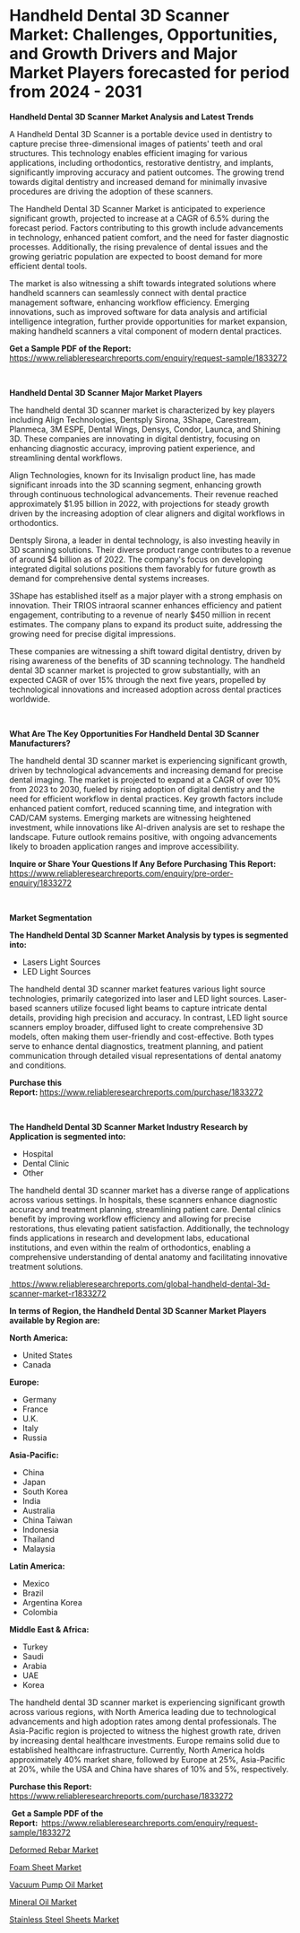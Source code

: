 <p><h1>Handheld Dental 3D Scanner Market: Challenges, Opportunities, and Growth Drivers and Major Market Players forecasted for period from 2024 - 2031</h1></p><p><strong>Handheld Dental 3D Scanner Market Analysis and Latest Trends</strong></p>
<p><p>A Handheld Dental 3D Scanner is a portable device used in dentistry to capture precise three-dimensional images of patients' teeth and oral structures. This technology enables efficient imaging for various applications, including orthodontics, restorative dentistry, and implants, significantly improving accuracy and patient outcomes. The growing trend towards digital dentistry and increased demand for minimally invasive procedures are driving the adoption of these scanners.</p><p>The Handheld Dental 3D Scanner Market is anticipated to experience significant growth, projected to increase at a CAGR of 6.5% during the forecast period. Factors contributing to this growth include advancements in technology, enhanced patient comfort, and the need for faster diagnostic processes. Additionally, the rising prevalence of dental issues and the growing geriatric population are expected to boost demand for more efficient dental tools. </p><p>The market is also witnessing a shift towards integrated solutions where handheld scanners can seamlessly connect with dental practice management software, enhancing workflow efficiency. Emerging innovations, such as improved software for data analysis and artificial intelligence integration, further provide opportunities for market expansion, making handheld scanners a vital component of modern dental practices.</p></p>
<p><strong>Get a Sample PDF of the Report:&nbsp;</strong> <a href="https://www.reliableresearchreports.com/enquiry/request-sample/1833272?utm_campaign=1333&utm_medium=2&utm_source=Github&utm_content=ia&utm_term=17102024&utm_id=handheld-dental-3d-scanner">https://www.reliableresearchreports.com/enquiry/request-sample/1833272</a></p>
<p>&nbsp;</p>
<p><strong>Handheld Dental 3D Scanner Major Market Players</strong></p>
<p><p>The handheld dental 3D scanner market is characterized by key players including Align Technologies, Dentsply Sirona, 3Shape, Carestream, Planmeca, 3M ESPE, Dental Wings, Densys, Condor, Launca, and Shining 3D. These companies are innovating in digital dentistry, focusing on enhancing diagnostic accuracy, improving patient experience, and streamlining dental workflows.</p><p>Align Technologies, known for its Invisalign product line, has made significant inroads into the 3D scanning segment, enhancing growth through continuous technological advancements. Their revenue reached approximately $1.95 billion in 2022, with projections for steady growth driven by the increasing adoption of clear aligners and digital workflows in orthodontics.</p><p>Dentsply Sirona, a leader in dental technology, is also investing heavily in 3D scanning solutions. Their diverse product range contributes to a revenue of around $4 billion as of 2022. The company's focus on developing integrated digital solutions positions them favorably for future growth as demand for comprehensive dental systems increases.</p><p>3Shape has established itself as a major player with a strong emphasis on innovation. Their TRIOS intraoral scanner enhances efficiency and patient engagement, contributing to a revenue of nearly $450 million in recent estimates. The company plans to expand its product suite, addressing the growing need for precise digital impressions.</p><p>These companies are witnessing a shift toward digital dentistry, driven by rising awareness of the benefits of 3D scanning technology. The handheld dental 3D scanner market is projected to grow substantially, with an expected CAGR of over 15% through the next five years, propelled by technological innovations and increased adoption across dental practices worldwide.</p></p>
<p>&nbsp;</p>
<p><strong>What Are The Key Opportunities For Handheld Dental 3D Scanner Manufacturers?</strong></p>
<p><p>The handheld dental 3D scanner market is experiencing significant growth, driven by technological advancements and increasing demand for precise dental imaging. The market is projected to expand at a CAGR of over 10% from 2023 to 2030, fueled by rising adoption of digital dentistry and the need for efficient workflow in dental practices. Key growth factors include enhanced patient comfort, reduced scanning time, and integration with CAD/CAM systems. Emerging markets are witnessing heightened investment, while innovations like AI-driven analysis are set to reshape the landscape. Future outlook remains positive, with ongoing advancements likely to broaden application ranges and improve accessibility.</p></p>
<p><strong>Inquire or Share Your Questions If Any Before Purchasing This Report:</strong> <a href="https://www.reliableresearchreports.com/enquiry/pre-order-enquiry/1833272?utm_campaign=1333&utm_medium=2&utm_source=Github&utm_content=ia&utm_term=17102024&utm_id=handheld-dental-3d-scanner">https://www.reliableresearchreports.com/enquiry/pre-order-enquiry/1833272</a></p>
<p>&nbsp;</p>
<p><strong>Market Segmentation</strong></p>
<p><strong>The Handheld Dental 3D Scanner Market Analysis by types is segmented into:</strong></p>
<p><ul><li>Lasers Light Sources</li><li>LED Light Sources</li></ul></p>
<p><p>The handheld dental 3D scanner market features various light source technologies, primarily categorized into laser and LED light sources. Laser-based scanners utilize focused light beams to capture intricate dental details, providing high precision and accuracy. In contrast, LED light source scanners employ broader, diffused light to create comprehensive 3D models, often making them user-friendly and cost-effective. Both types serve to enhance dental diagnostics, treatment planning, and patient communication through detailed visual representations of dental anatomy and conditions.</p></p>
<p><strong>Purchase this Report:&nbsp;</strong><a href="https://www.reliableresearchreports.com/purchase/1833272?utm_campaign=1333&utm_medium=2&utm_source=Github&utm_content=ia&utm_term=17102024&utm_id=handheld-dental-3d-scanner">https://www.reliableresearchreports.com/purchase/1833272</a></p>
<p>&nbsp;</p>
<p><strong>The Handheld Dental 3D Scanner Market Industry Research by Application is segmented into:</strong></p>
<p><ul><li>Hospital</li><li>Dental Clinic</li><li>Other</li></ul></p>
<p><p>The handheld dental 3D scanner market has a diverse range of applications across various settings. In hospitals, these scanners enhance diagnostic accuracy and treatment planning, streamlining patient care. Dental clinics benefit by improving workflow efficiency and allowing for precise restorations, thus elevating patient satisfaction. Additionally, the technology finds applications in research and development labs, educational institutions, and even within the realm of orthodontics, enabling a comprehensive understanding of dental anatomy and facilitating innovative treatment solutions.</p></p>
<p><a href="https://www.reliableresearchreports.com/global-handheld-dental-3d-scanner-market-r1833272?utm_campaign=1333&utm_medium=2&utm_source=Github&utm_content=ia&utm_term=17102024&utm_id=handheld-dental-3d-scanner">&nbsp;https://www.reliableresearchreports.com/global-handheld-dental-3d-scanner-market-r1833272</a></p>
<p><strong>In terms of Region, the Handheld Dental 3D Scanner Market Players available by Region are:</strong></p>
<p>
    <p> <strong> North America: </strong>
        <ul>
            <li>United States</li>
            <li>Canada</li>
        </ul>
        </p> 
    <p> <strong> Europe: </strong>
        <ul>
            <li>Germany</li>
            <li>France</li>
            <li>U.K.</li>
            <li>Italy</li>
            <li>Russia</li>
        </ul>
        </p> 
    <p> <strong> Asia-Pacific: </strong>
        <ul>
            <li>China</li>
            <li>Japan</li>
            <li>South Korea</li>
            <li>India</li>
            <li>Australia</li>
            <li>China Taiwan</li>
            <li>Indonesia</li>
            <li>Thailand</li>
            <li>Malaysia</li>
        </ul>
        </p> 
    <p> <strong> Latin America: </strong>
        <ul>
            <li>Mexico</li>
            <li>Brazil</li>
            <li>Argentina Korea</li>
            <li>Colombia</li>
        </ul>
        </p> 
    <p> <strong> Middle East & Africa: </strong>
        <ul>
            <li>Turkey</li>
            <li>Saudi</li>
            <li>Arabia</li>
            <li>UAE</li>
            <li>Korea</li>
        </ul>
    </p>
    </p>
<p><p>The handheld dental 3D scanner market is experiencing significant growth across various regions, with North America leading due to technological advancements and high adoption rates among dental professionals. The Asia-Pacific region is projected to witness the highest growth rate, driven by increasing dental healthcare investments. Europe remains solid due to established healthcare infrastructure. Currently, North America holds approximately 40% market share, followed by Europe at 25%, Asia-Pacific at 20%, while the USA and China have shares of 10% and 5%, respectively.</p></p>
<p><strong>Purchase this Report: </strong><a href="https://www.reliableresearchreports.com/purchase/1833272?utm_campaign=1333&utm_medium=2&utm_source=Github&utm_content=ia&utm_term=17102024&utm_id=handheld-dental-3d-scanner">https://www.reliableresearchreports.com/purchase/1833272</a></p>
<p>&nbsp;<strong>Get a Sample PDF of the Report:&nbsp;&nbsp;</strong><a href="https://www.reliableresearchreports.com/enquiry/request-sample/1833272?utm_campaign=1333&utm_medium=2&utm_source=Github&utm_content=ia&utm_term=17102024&utm_id=handheld-dental-3d-scanner">https://www.reliableresearchreports.com/enquiry/request-sample/1833272</a></p>
<p><strong></strong></p>
<p><p><a href="https://www.linkedin.com/pulse/deformed-rebar-market-segmentation-applications-types-jaqne?utm_campaign=1333&utm_medium=2&utm_source=Github&utm_content=ia&utm_term=17102024&utm_id=handheld-dental-3d-scanner">Deformed Rebar Market</a></p><p><a href="https://www.linkedin.com/pulse/foam-sheet-market-size-growth-trends-statistics-forecasts-wplne?utm_campaign=1333&utm_medium=2&utm_source=Github&utm_content=ia&utm_term=17102024&utm_id=handheld-dental-3d-scanner">Foam Sheet Market</a></p><p><a href="https://www.linkedin.com/pulse/vacuum-pump-oil-value-chain-analysis-from-raw-materials-htkae?utm_campaign=1333&utm_medium=2&utm_source=Github&utm_content=ia&utm_term=17102024&utm_id=handheld-dental-3d-scanner">Vacuum Pump Oil Market</a></p><p><a href="https://www.linkedin.com/pulse/emerging-technologies-reshaping-mineral-oil-market-impact-2f0se?utm_campaign=1333&utm_medium=2&utm_source=Github&utm_content=ia&utm_term=17102024&utm_id=handheld-dental-3d-scanner">Mineral Oil Market</a></p><p><a href="https://www.linkedin.com/pulse/stainless-steel-sheets-industry-resonance-111-amplification-tbove?utm_campaign=1333&utm_medium=2&utm_source=Github&utm_content=ia&utm_term=17102024&utm_id=handheld-dental-3d-scanner">Stainless Steel Sheets Market</a></p></p>
